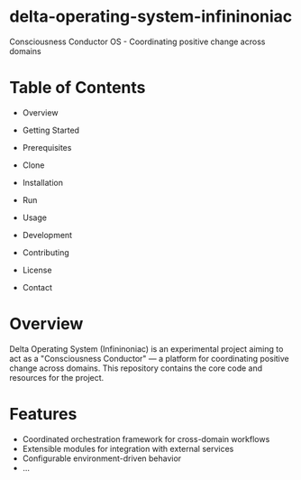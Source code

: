 # delta-operating-system-infininoniac
Consciousness Conductor OS - Coordinating positive change across domains

# Table of Contents

* Overview
* Getting Started
* Prerequisites
* Clone
* Installation
* Run

* Usage
* Development 
* Contributing
* License
* Contact

# Overview

Delta Operating System (Infininoniac) is an experimental project aiming to act as a "Consciousness Conductor" — a platform for coordinating positive change across domains. This repository contains the core code and resources for the project.

# Features

* Coordinated orchestration framework for cross-domain workflows
* Extensible modules for integration with external services
* Configurable environment-driven behavior
* ...
